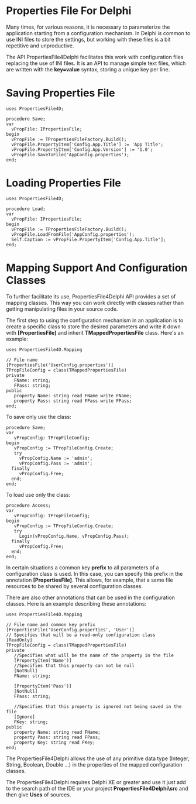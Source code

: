 # Properties File For Delphi #

Many times, for various reasons, it is necessary to parameterize the application starting from a configuration mechanism. In Delphi is common to use INI files to store the settings, but working with these files is a bit repetitive and unproductive.

The API PropertiesFile4Delphi facilitates this work with configuration files replacing the use of INI files. It is an API to manage simple text files, which are written with the **key=value** syntax, storing a unique key per line.

# Saving Properties File #

    uses PropertiesFile4D;
    
    procedure Save;
    var
      vPropFile: IPropertiesFile;
    begin
      vPropFile := TPropertiesFileFactory.Build();
      vPropFile.PropertyItem['Config.App.Title'] := 'App Title';
      vPropFile.PropertyItem['Config.App.Version'] := '1.0';
      vPropFile.SaveToFile('AppConfig.properties');
    end;

# Loading Properties File #

    uses PropertiesFile4D;
    
    procedure Load;
    var
      vPropFile: IPropertiesFile;
    begin
      vPropFile := TPropertiesFileFactory.Build();
      vPropFile.LoadFromFile('AppConfig.properties');
      Self.Caption := vPropFile.PropertyItem['Config.App.Title'];
    end;

# Mapping Support And Configuration Classes #

To further facilitate its use, PropertiesFile4Delphi API provides a set of mapping classes. This way you can work directly with classes rather than getting manipulating files in your source code.

The first step to using the configuration mechanism in an application is to create a specific class to store the desired parameters and write it down with **[PropertiesFile]** and inherit **TMappedPropertiesFile** class. Here's an example:
    
    uses PropertiesFile4D.Mapping 
    
    // File name
    [PropertiesFile('UserConfig.properties')]
    TPropFileConfig = class(TMappedPropertiesFile)
    private
       FName: string;
       FPass: string;
    public
       property Name: string read FName write FName;
       property Pass: string read FPass write FPass;
    end;

To save only use the class:

    procedure Save;
    var
       vPropConfig: TPropFileConfig;
    begin
       vPropConfig := TPropFileConfig.Create;
       try
         vPropConfig.Name := 'admin';
         vPropConfig.Pass := 'admin';
      finally
         vPropConfig.Free;
      end;
    end;

To load use only the class:

    procedure Access;
    var
       vPropConfig: TPropFileConfig;
    begin
       vPropConfig := TPropFileConfig.Create;
       try
         Login(vPropConfig.Name, vPropConfig.Pass);
      finally
         vPropConfig.Free;
      end;
    end;

In certain situations a common key **prefix** to all parameters of a configuration class is used. In this case, you can specify this prefix in the annotation
**[PropertiesFile]**. This allows, for example, that a same file resources to be shared by several configuration classes.

There are also other annotations that can be used in the configuration classes. Here is an example describing these annotations:

    uses PropertiesFile4D.Mapping 
    
    // File name and common key prefix
    [PropertiesFile('UserConfig.properties', 'User')]
    // Specifies that will be a read-only configuration class
    [ReadOnly] 
    TPropFileConfig = class(TMappedPropertiesFile)
    private
       //Specifies what will be the name of the property in the file
       [PropertyItem('Name')] 
       //Specifies that this property can not be null
	   [NotNull]
       FName: string;
    
       [PropertyItem('Pass')]
       [NotNull]
       FPass: string;
    
	   //Specifies that this property is ignored not being saved in the file       
       [Ignore] 
       FKey: string;
    public
       property Name: string read FName;
       property Pass: string read FPass;
       property Key: string read FKey;
    end;

The PropertiesFile4Delphi allows the use of any primitive data type (Integer, String, Boolean, Double ...) in the properties of the mapped configuration classes.

The PropertiesFile4Delphi requires Delphi XE or greater and use it just add to the search path of the IDE or your project **PropertiesFile4Delphi\src** and then give **Uses** of sources.